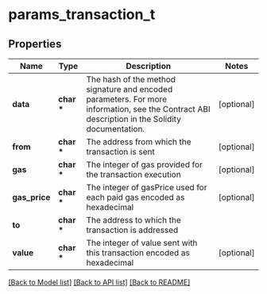 # params_transaction_t

## Properties
Name | Type | Description | Notes
------------ | ------------- | ------------- | -------------
**data** | **char \*** | The hash of the method signature and encoded parameters. For more information, see the Contract ABI description in the Solidity documentation. | [optional] 
**from** | **char \*** | The address from which the transaction is sent | [optional] 
**gas** | **char \*** | The integer of gas provided for the transaction execution | [optional] 
**gas_price** | **char \*** | The integer of gasPrice used for each paid gas encoded as hexadecimal | [optional] 
**to** | **char \*** | The address to which the transaction is addressed | 
**value** | **char \*** | The integer of value sent with this transaction encoded as hexadecimal | [optional] 

[[Back to Model list]](../README.md#documentation-for-models) [[Back to API list]](../README.md#documentation-for-api-endpoints) [[Back to README]](../README.md)


